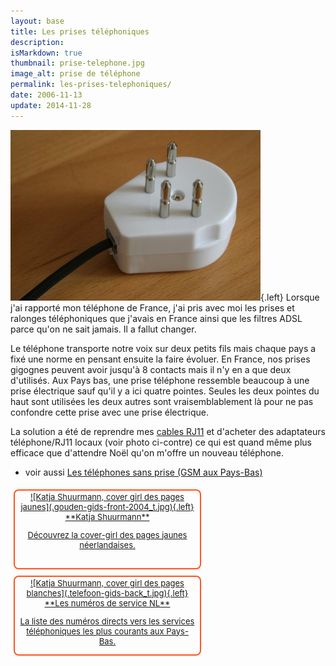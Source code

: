 ```yaml
---
layout: base
title: Les prises téléphoniques
description: 
isMarkdown: true
thumbnail: prise-telephone.jpg
image_alt: prise de téléphone
permalink: les-prises-telephoniques/
date: 2006-11-13
update: 2014-11-28
---
```




![prise de téléphone](prise-telephone.jpg){.left}
Lorsque j'ai rapporté mon téléphone de France, j'ai pris avec moi les prises et ralonges téléphoniques que j'avais en France ainsi que les filtres ADSL parce qu'on ne sait jamais. Il a fallut changer.

Le téléphone transporte notre voix sur deux petits fils mais chaque pays a fixé une norme en pensant ensuite la faire évoluer. En France, nos prises gigognes peuvent avoir jusqu'à 8 contacts mais il n'y en a que deux d'utilisés. Aux Pays bas, une prise téléphone ressemble beaucoup à une prise électrique sauf qu'il y a ici quatre pointes. Seules les deux pointes du haut sont utilisées les deux autres sont vraisemblablement là pour ne pas confondre cette prise avec une prise électrique.

La solution a été de reprendre mes [cables RJ11](http://resnet.salisbury.edu/images/ethernet_phone.jpg) et d'acheter des adaptateurs téléphone/RJ11 locaux (voir photo ci-contre) ce qui est quand même plus efficace que d'attendre Noël qu'on m'offre un nouveau téléphone.

* voir aussi [Les téléphones sans prise (GSM aux Pays-Bas)](/telephones-gsm-pays-bas)


<!-- HTML -->
<div style="border:2px solid #FF5521; border-radius:8px; text-align:center; font-size:small; padding:2px 8px; margin:5px; width:280px; float:left; height:120px;">
<a href="/Katja-Shuurmann-cover-girl-pages-jaunes" title="Katja Shuurmann, la cover girl de Gouden Gids">
<!-- / HTML -->
![Katja Shuurmann, cover girl des pages jaunes](.gouden-gids-front-2004_t.jpg){.left}
**Katja Shuurmann**





Découvrez la cover-girl des pages jaunes néerlandaises.
<!-- HTML -->
</a></div>
<!-- / HTML -->

<!-- HTML -->
<div style="border:2px solid #FF5521; border-radius:8px; text-align:center; font-size:small; padding:2px 8px; margin:5px; width:280px; float:left; height:120px;">
<a href="/les-numeros-utiles" title="Les numéros de services au tarif normal">
<!-- / HTML -->
![Katja Shuurmann, cover girl des pages blanches](.telefoon-gids-back_t.jpg){.left}
**Les numéros de service NL**





La liste des numéros directs vers les services téléphoniques les plus courants aux Pays-Bas.
<!-- HTML -->
</a></div>
<!-- / HTML -->